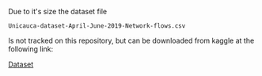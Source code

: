 Due to it's size the dataset file

```
Unicauca-dataset-April-June-2019-Network-flows.csv
```

Is not tracked on this repository, but can be downloaded from kaggle at the
following link:

[Dataset](https://www.kaggle.com/datasets/jsrojas/labeled-network-traffic-flows-114-applications)

